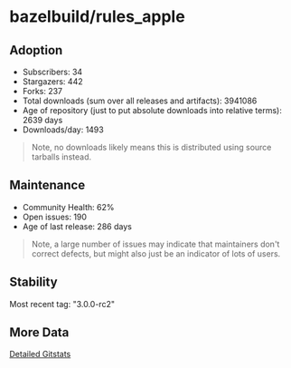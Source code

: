 # bazelbuild/rules_apple

## Adoption

- Subscribers: 34
- Stargazers: 442
- Forks: 237
- Total downloads (sum over all releases and artifacts): 3941086
- Age of repository (just to put absolute downloads into relative terms): 2639 days
- Downloads/day: 1493

> Note, no downloads likely means this is distributed using source tarballs instead.

## Maintenance

- Community Health: 62%
- Open issues: 190
- Age of last release: 286 days

> Note, a large number of issues may indicate that maintainers don't correct defects, but might also
> just be an indicator of lots of users.

## Stability

Most recent tag: "3.0.0-rc2"

## More Data

[Detailed Gitstats](/bazel-catalog/gitstats/bazelbuild/rules_apple)

